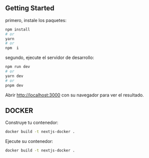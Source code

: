## Getting Started

primero, instale los paquetes:

```bash
npm install
# or
yarn 
# or
npm  i
```

segundo, ejecute el servidor de desarrollo:

```bash
npm run dev
# or
yarn dev
# or
pnpm dev
```

Abrir [http://localhost:3000](http://localhost:3000) con su navegador para ver el resultado.

## DOCKER 

Construye tu contenedor:

```bash
docker build -t nextjs-docker .
```
Ejecute su contenedor:

```bash
docker build -t nextjs-docker .
```

